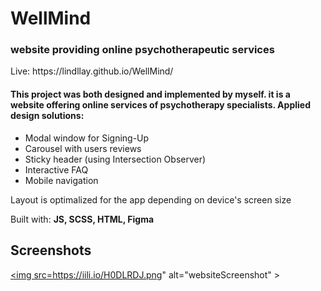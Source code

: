 <h1>WellMind</h1>
<h3>website providing online psychotherapeutic services</h3>
<p>Live: https://lindllay.github.io/WellMind/</p>


<h4>This project was both designed and implemented by myself. it is a website offering online services of psychotherapy specialists. Applied design solutions:</h4>
  
<ul>
<li>Modal window for Signing-Up</li>
<li>Carousel with users reviews</li>
<li>Sticky header (using Intersection Observer)</li>
<li>Interactive FAQ</li>
<li>Mobile navigation</li>
</ul>

Layout is optimalized for the app depending on device's screen size

Built with:
<strong>JS, SCSS, HTML, Figma</strong>

<h2>Screenshots</h2>

<a href="https://iili.io/H0DLRDJ.png"><img src=https://iili.io/H0DLRDJ.png" alt="websiteScreenshot" ></a>
